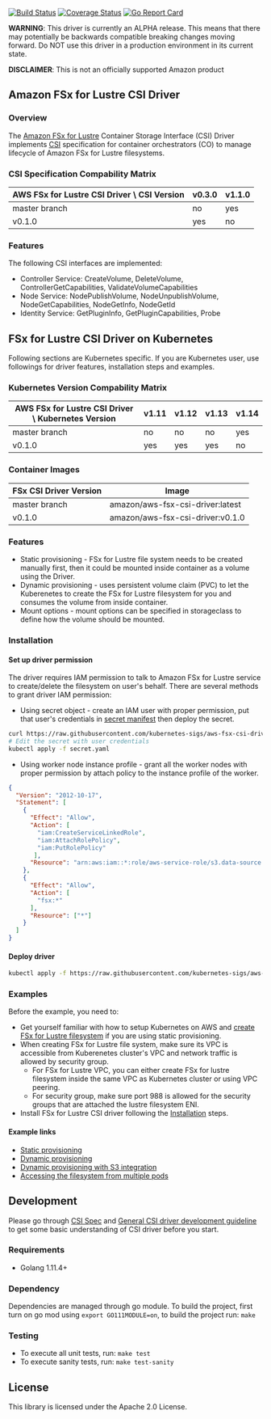 [![Build Status](https://travis-ci.org/kubernetes-sigs/aws-fsx-csi-driver.svg?branch=master)](https://travis-ci.org/kubernetes-sigs/aws-fsx-csi-driver)
[![Coverage Status](https://coveralls.io/repos/github/kubernetes-sigs/aws-fsx-csi-driver/badge.svg?branch=master)](https://coveralls.io/github/kubernetes-sigs/aws-fsx-csi-driver?branch=master)
[![Go Report Card](https://goreportcard.com/badge/github.com/kubernetes-sigs/aws-fsx-csi-driver)](https://goreportcard.com/report/github.com/kubernetes-sigs/aws-fsx-csi-driver)

**WARNING**: This driver is currently an ALPHA release. This means that there may potentially be backwards compatible breaking changes moving forward. Do NOT use this driver in a production environment in its current state.

**DISCLAIMER**: This is not an officially supported Amazon product

## Amazon FSx for Lustre CSI Driver
### Overview

The [Amazon FSx for Lustre](https://aws.amazon.com/fsx/lustre/) Container Storage Interface (CSI) Driver implements [CSI](https://github.com/container-storage-interface/spec/blob/master/spec.md) specification for container orchestrators (CO) to manage lifecycle of Amazon FSx for Lustre filesystems.

### CSI Specification Compability Matrix
| AWS FSx for Lustre CSI Driver \ CSI Version       | v0.3.0| v1.1.0 |
|---------------------------------------------------|-------|--------|
| master branch                                     | no    | yes    |
| v0.1.0                                            | yes   | no     |

### Features
The following CSI interfaces are implemented:
* Controller Service: CreateVolume, DeleteVolume, ControllerGetCapabilities, ValidateVolumeCapabilities
* Node Service: NodePublishVolume, NodeUnpublishVolume, NodeGetCapabilities, NodeGetInfo, NodeGetId
* Identity Service: GetPluginInfo, GetPluginCapabilities, Probe

## FSx for Lustre CSI Driver on Kubernetes
Following sections are Kubernetes specific. If you are Kubernetes user, use followings for driver features, installation steps and examples.

### Kubernetes Version Compability Matrix
| AWS FSx for Lustre CSI Driver \ Kubernetes Version| v1.11 | v1.12 | v1.13 | v1.14 |
|---------------------------------------------------|-------|-------|-------|-------|
| master branch                                     | no    | no    | no    | yes   |
| v0.1.0                                            | yes   | yes   | yes   | no    |

### Container Images
|FSx CSI Driver Version     | Image                               |
|---------------------------|-------------------------------------|
|master branch              |amazon/aws-fsx-csi-driver:latest     |
|v0.1.0                     |amazon/aws-fsx-csi-driver:v0.1.0     |

### Features
* Static provisioning - FSx for Lustre file system needs to be created manually first, then it could be mounted inside container as a volume using the Driver.
* Dynamic provisioning - uses persistent volume claim (PVC) to let the Kuberenetes to create the FSx for Lustre filesystem for you and consumes the volume from inside container.
* Mount options - mount options can be specified in storageclass to define how the volume should be mounted.

### Installation
#### Set up driver permission
The driver requires IAM permission to talk to Amazon FSx for Lustre service to create/delete the filesystem on user's behalf. There are several methods to grant driver IAM permission:
* Using secret object - create an IAM user with proper permission, put that user's credentials in [secret manifest](../deploy/kubernetes/secret.yaml) then deploy the secret.

```sh
curl https://raw.githubusercontent.com/kubernetes-sigs/aws-fsx-csi-driver/master/deploy/kubernetes/secret.yaml > secret.yaml
# Edit the secret with user credentials
kubectl apply -f secret.yaml
```

* Using worker node instance profile - grant all the worker nodes with proper permission by attach policy to the instance profile of the worker.

```json
{
  "Version": "2012-10-17",
  "Statement": [
    {
      "Effect": "Allow",
      "Action": [
        "iam:CreateServiceLinkedRole",
        "iam:AttachRolePolicy",
        "iam:PutRolePolicy"
       ],
      "Resource": "arn:aws:iam::*:role/aws-service-role/s3.data-source.lustre.fsx.amazonaws.com/*"
    },
    {
      "Effect": "Allow",
      "Action": [
        "fsx:*"
      ],
      "Resource": ["*"]
    }
  ]
}
```

#### Deploy driver
```sh
kubectl apply -f https://raw.githubusercontent.com/kubernetes-sigs/aws-fsx-csi-driver/master/deploy/kubernetes/manifest.yaml
```

### Examples
Before the example, you need to:
* Get yourself familiar with how to setup Kubernetes on AWS and [create FSx for Lustre filesystem](https://docs.aws.amazon.com/fsx/latest/LustreGuide/getting-started.html#getting-started-step1) if you are using static provisioning.
* When creating FSx for Lustre file system, make sure its VPC is accessible from Kuberenetes cluster's VPC and network traffic is allowed by security group. 
  * For FSx for Lustre VPC, you can either create FSx for lustre filesystem inside the same VPC as Kubernetes cluster or using VPC peering.
  * For security group, make sure port 988 is allowed for the security groups that are attached the lustre filesystem ENI.
* Install FSx for Lustre CSI driver following the [Installation](README.md#Installation) steps.

#### Example links
* [Static provisioning](../examples/kubernetes/static_provisioning/README.md)
* [Dynamic provisioning](../examples/kubernetes/dynamic_provisioning/README.md)
* [Dynamic provisioning with S3 integration](../examples/kubernetes/dynamic_provisioning_s3/README.md)
* [Accessing the filesystem from multiple pods](../examples/kubernetes/multiple_pods/README.md)

## Development
Please go through [CSI Spec](https://github.com/container-storage-interface/spec/blob/master/spec.md) and [General CSI driver development guideline](https://kubernetes-csi.github.io/docs/Development.html) to get some basic understanding of CSI driver before you start.

### Requirements
* Golang 1.11.4+

### Dependency
Dependencies are managed through go module. To build the project, first turn on go mod using `export GO111MODULE=on`, to build the project run: `make`

### Testing
* To execute all unit tests, run: `make test`
* To execute sanity tests, run: `make test-sanity`

## License
This library is licensed under the Apache 2.0 License. 
